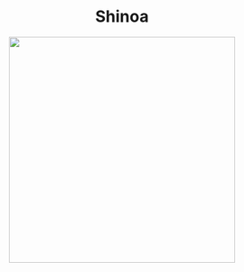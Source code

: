 <h1 align="center">Shinoa</h1>
<p align="center"><img src="https://www.abuseipdb.com/contributor/55003.svg" width="400" height="400"></a>
